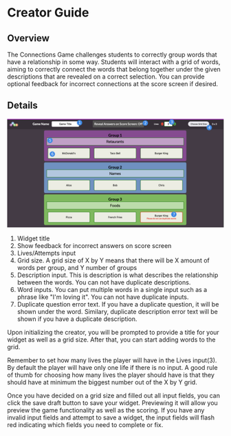 <!-- rewrite this guide to be for the connections game -->

# Creator Guide

## Overview

The Connections Game challenges students to correctly group words that have a relationship in some way.
Students will interact with a grid of words, aiming to correctly connect the words that belong together under
the given descriptions that are revealed on a correct selection. You can provide optional feedback
for incorrect connections at the score screen if desired.

## Details

![Connections Creator](assets/creator_guide_1.png 'Connections Creator')

1. Widget title
2. Show feedback for incorrect answers on score screen
3. Lives/Attempts input
4. Grid size. A grid size of X by Y means that there will be X amount of words per group, and Y number of groups
5. Description input. This is description is what describes the relationship between the words. You can not have duplicate descriptions.
6. Word inputs. You can put multiple words in a single input such as a phrase like "I'm loving it". You can not have duplicate inputs.
7. Duplicate question error text. If you have a duplicate question, it will be shown under the word.
   Similary, duplicate description error text will be shown if you have a duplicate description.

Upon initializing the creator, you will be prompted to provide a title for your widget as well as a grid size. After that, you can start adding words
to the grid.

Remember to set how many lives the player will have in the Lives input(3). By default the player will have only one life if there is no input.
A good rule of thumb for choosing how many lives the player should have is that they should have at minimum the biggest number out of the X by Y grid.

Once you have decided on a grid size and filled out all input fields, you can click the save draft button to save your widget. Previewing it will allow you
preview the game functionality as well as the scoring. If you have any invalid input fields and attempt to save a widget, the input fields will flash red indicating
which fields you need to complete or fix.
